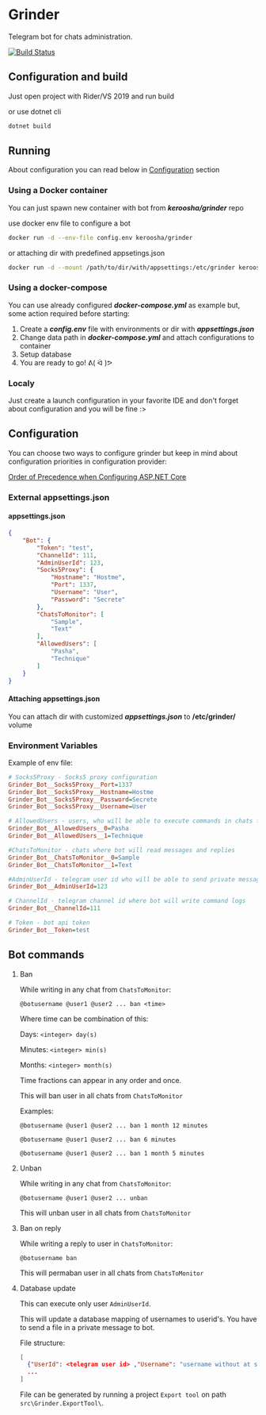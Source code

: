 # Grinder

Telegram bot for chats administration.

[![Build Status](https://dev.azure.com/GrinderDotNetRu/Grinder/_apis/build/status/Keroosha.grinder?branchName=master)](https://dev.azure.com/GrinderDotNetRu/Grinder/_build/latest?definitionId=1&branchName=master)

## Configuration and build

Just open project with Rider/VS 2019 and run build

or use dotnet cli

```bash
dotnet build
```

## Running

About configuration you can read below in [Configuration](#Configuration) section

### Using a Docker container

You can just spawn new container with bot from ***keroosha/grinder*** repo

use docker env file to configure a bot

```bash
docker run -d --env-file config.env keroosha/grinder
```

or attaching dir with predefined appsetings.json

```bash
docker run -d --mount /path/to/dir/with/appsettings:/etc/grinder keroosha/grinder
```

### Using a docker-compose

You can use already configured ***docker-compose.yml*** as example but, some action required before starting:

1. Create a ***config.env*** file with environments or dir with ***appsettings.json***
2. Change data path in ***docker-compose.yml*** and attach configurations to container
3. Setup database
4. You are ready to go! ᕕ( ᐛ )ᕗ

### Localy

Just create a launch configuration in your favorite IDE and don't forget about configuration and you will be fine :>

## Configuration

You can choose two ways to configure grinder but keep in mind about configuration priorities in configuration provider:

[Order of Precedence when Configuring ASP.NET Core](https://devblogs.microsoft.com/premier-developer/order-of-precedence-when-configuring-asp-net-core/)

### External appsettings.json

#### appsettings.json

```json
{
    "Bot": {
        "Token": "test",
        "ChannelId": 111,
        "AdminUserId": 123,
        "Socks5Proxy": {
            "Hostname": "Hostme",
            "Port": 1337,
            "Username": "User",
            "Password": "Secrete"
        },
        "ChatsToMonitor": [
            "Sample",
            "Text"
        ],
        "AllowedUsers": [
            "Pasha",
            "Technique"
        ]
    }
}
```

#### Attaching appsettings.json

You can attach dir with customized ***appsettings.json*** to **/etc/grinder/** volume

### Environment Variables

Example of env file:

```ini
# Socks5Proxy - Socks5 proxy configuration
Grinder_Bot__Socks5Proxy__Port=1337
Grinder_Bot__Socks5Proxy__Hostname=Hostme
Grinder_Bot__Socks5Proxy__Password=Secrete
Grinder_Bot__Socks5Proxy__Username=User

# AllowedUsers - users, who will be able to execute commands in chats from ChatsToMonitor
Grinder_Bot__AllowedUsers__0=Pasha
Grinder_Bot__AllowedUsers__1=Technique

#ChatsToMonitor - chats where bot will read messages and replies
Grinder_Bot__ChatsToMonitor__0=Sample
Grinder_Bot__ChatsToMonitor__1=Text

#AdminUserId - telegram user id who will be able to send private messages to bot
Grinder_Bot__AdminUserId=123

# ChannelId - telegram channel id where bot will write command logs
Grinder_Bot__ChannelId=111

# Token - bot api token
Grinder_Bot__Token=test
```

## Bot commands

1) Ban

    While writing in any chat from `ChatsToMonitor`:

    `@botusername @user1 @user2 ... ban <time>`

    Where time can be combination of this:

    Days: `<integer> day(s)`

    Minutes: `<integer> min(s)`

    Months: `<integer> month(s)`

    Time fractions can appear in any order and once.

    This will ban user in all chats from `ChatsToMonitor`

    Examples:

    `@botusername @user1 @user2 ... ban 1 month 12 minutes`

    `@botusername @user1 @user2 ... ban 6 minutes`

    `@botusername @user1 @user2 ... ban 1 month 5 minutes`

2) Unban

    While writing in any chat from `ChatsToMonitor`:

    `@botusername @user1 @user2 ... unban`

    This will unban user in all chats from `ChatsToMonitor`

3) Ban on reply

    While writing a reply to user in `ChatsToMonitor`:

    `@botusername ban`

    This will permaban user in all chats from `ChatsToMonitor`

4) Database update

    This can execute only user `AdminUserId`.

    This will update a database mapping of usernames to userid's. You have to send a file in a private message to bot.

    File structure:

    ```JSON
    [
      {"UserId": <telegram user id> ,"Username": "username without at sign"},
      ...
    ]
    ```

    File can be generated by running a project `Export tool` on path `src\Grinder.ExportTool\`.
